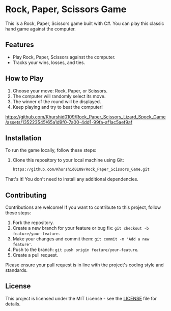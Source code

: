 # Rock, Paper, Scissors Game

This is a Rock, Paper, Scissors game built with C#. You can play this classic hand game against the computer. 

## Features

- Play Rock, Paper, Scissors against the computer.
- Tracks your wins, losses, and ties.

## How to Play

1. Choose your move: Rock, Paper, or Scissors.
2. The computer will randomly select its move.
3. The winner of the round will be displayed.
4. Keep playing and try to beat the computer!

https://github.com/Khurshid0109/Rock_Paper_Scissors_Lizard_Spock_Game/assets/135223545/65a1d9f0-7a00-4dd1-99fa-af1ac5aef9af


## Installation

To run the game locally, follow these steps:

1. Clone this repository to your local machine using Git:

   ```bash
   https://github.com/Khurshid0109/Rock_Paper_Scissors_Game.git
   
That's it! You don't need to install any additional dependencies.

## Contributing

Contributions are welcome! If you want to contribute to this project, follow these steps:

1. Fork the repository.
2. Create a new branch for your feature or bug fix: `git checkout -b feature/your-feature`.
3. Make your changes and commit them: `git commit -m 'Add a new feature'`.
4. Push to the branch: `git push origin feature/your-feature`.
5. Create a pull request.

Please ensure your pull request is in line with the project's coding style and standards. 

## License

This project is licensed under the MIT License - see the [LICENSE](LICENSE) file for details.
